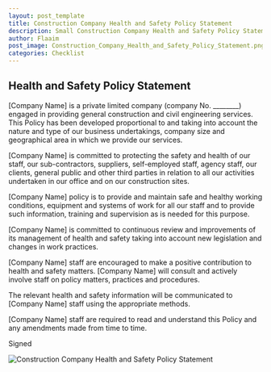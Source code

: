 ```yaml
---
layout: post_template
title: Construction Company Health and Safety Policy Statement
description: Small Construction Company Health and Safety Policy Statement Template
author: Flaaim
post_image: Construction_Company_Health_and_Safety_Policy_Statement.png
categories: Checklist
---
```


## Health and Safety Policy Statement

[Company Name] is a private limited company (company No. ________) engaged in providing general construction and civil engineering services. This Policy has been developed proportional to and taking into account the nature and type of our business undertakings, company size and geographical area in which we provide our services. 

[Company Name] is committed to protecting the safety and health of our staff, our sub-contractors, suppliers, self-employed staff, agency staff, our clients, general public and other third parties in relation to all our activities undertaken in our office and on our construction sites. 

[Company Name] policy is to provide and maintain safe and healthy working conditions, equipment and systems of work for all our staff and to provide such information, training and supervision as is needed for this purpose. 

[Company Name] is committed to continuous review and improvements of its management of health and safety taking into account new legislation and changes in work practices. 

[Company Name] staff are encouraged to make a positive contribution to health and safety matters. [Company Name] will consult and actively involve staff on policy matters, practices and procedures. 

The relevant health and safety information will be communicated to [Company Name] staff using the appropriate methods.

[Company Name] staff are required to read and understand this Policy and any amendments made from time to time.

Signed 

![Construction Company Health and Safety Policy Statement](https://safetyworkblog.com/assets/img/Construction_Company_Health_and_Safety_Policy_Statement.png)
